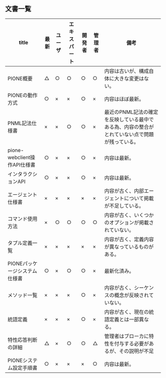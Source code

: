 ## 文書一覧

| title                         | 最新 | ユーザ | エキスパート | 開発者 | 管理者 | 備考 |
| ----------------------------- | ---- | ------ | ------------ | ------ | ------ | ---- |
| PIONE概要                     | △   | ○     | ○           | ○     | ○     | 内容は古いが、構成自体に大きな変更はない。 |
| PIONEの動作方式               | ○   | ×     | ×           | ○     | ×     | 内容はほぼ最新。 |
| PNML記法仕様書                | ×   | ×     | ○           | ○     | ×     | 最近のPNML記法の確定を反映している最中である為、内容の整合がとれていない点で問題が残っている。 |
| pione-webclient操作API仕様書  | ○   | ×     | ×           | ○     | ×     | 内容は最新。 |
| インタラクションAPI           | ○   | ×     | ×           | ○     | ×     | 内容は最新。 |
| エージェント仕様書            | ×   | ×     | ×           | ×     | ×     | 内容が古く、内部エージェントについて掲載が不足している。 |
| コマンド使用方法              | ×   | ○     | ○           | ○     | ○     | 内容が古く、いくつかのオプションが掲載されていない。 |
| タプル定義一覧                | ×   | ×     | ×           | ×     | ×     | 内容が古く、定義内容が異なっているものがある。 |
| PIONEパッケージシステム仕様書 | ○   | ×     | ○           | ○     | ×     | 最新化済み。 |
| メソッド一覧                  | ×   | ×     | ×           | ○     | ×     | 内容が古く、シーケンスの概念が反映されていない。 |
| 統語定義                      | ×   | ×     | ×           | ○     | ×     | 内容が古く、現在の統語定義とは一部異なる。 |
| 特性応答判断の詳細            | △   | ×     | ○           | ○     | △     | 管理者はブローカに特性を付与する必要があるが、その説明が不足 |
| PIONEシステム設定手順書       | ○   | ×     | ×           | ×     | ○     | 内容は最新。 |
